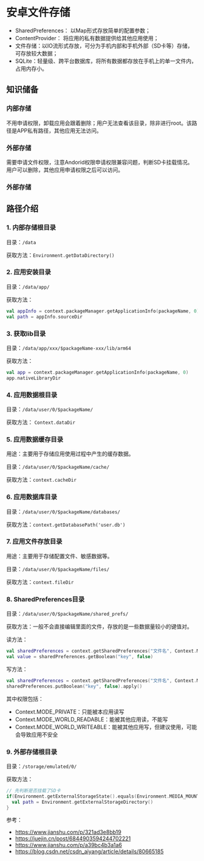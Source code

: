 # 安卓文件存储

* SharedPreferences： 以Map形式存放简单的配置参数；
* ContentProvider： 将应用的私有数据提供给其他应用使用；
* 文件存储：以IO流形式存放，可分为手机内部和手机外部（SD卡等）存储，可存放较大数据；
* SQLite：轻量级、跨平台数据库，将所有数据都存放在手机上的单一文件内，占用内存小。

## 知识储备

### 内部存储

不用申请权限，卸载应用会跟着删除；用户无法查看该目录，除非进行root。该路径是APP私有路径，其他应用无法访问。

### 外部存储

需要申请文件权限，注意Andorid权限申请权限兼容问题，判断SD卡挂载情况。用户可以删除，其他应用申请权限之后可以访问。


### 外部存储


## 路径介绍

### 1. 内部存储根目录

目录：```/data```

获取方法：```Environment.getDataDirectory()```

### 2. 应用安装目录

目录：```/data/app/```

获取方法：

```kotlin
val appInfo = context.packageManager.getApplicationInfo(packageName, 0)
val path = appInfo.sourceDir
```

### 3. 获取lib目录

目录：```/data/app/xxx/$packageName-xxx/lib/arm64```

获取方法：

```kotlin
val app = context.packageManager.getApplicationInfo(packageName, 0)
app.nativeLibraryDir
```

### 4.  应用数据根目录

目录：```/data/user/0/$packageName/```

获取方法：	```Context.dataDir```

### 5.  应用数据缓存目录

用途：主要用于存储应用使用过程中产生的缓存数据。

目录：```/data/user/0/$packageName/cache/```

获取方法：```context.cacheDir```

### 6. 应用数据库目录

目录：```/data/user/0/$packageName/databases/```

获取方法：```context.getDatabasePath('user.db')```

### 7. 应用文件存放目录

用途：主要用于存储配置文件、敏感数据等。

目录：```/data/user/0/$packageName/files/```

获取方法：```context.fileDir```

### 8. SharedPreferences目录

目录：```/data/user/0/$packageName/shared_prefs/```

获取方法：一般不会直接编辑里面的文件，存放的是一些数据量较小的键值对。

读方法：

```kotlin
val sharedPreferences = context.getSharedPreferences("文件名", Context.MODE_PRIVATE)
val value = sharedPreferences.getBoolean("key", false)
```

写方法：

```kotlin
val sharedPreferences = context.getSharedPreferences("文件名", Context.MODE_PRIVATE)
sharedPreferences.putBoolean("key", false).apply()
```

其中权限包括：

* Context.MODE_PRIVATE：只能被本应用读写
* Context.MODE_WORLD_READABLE：能被其他应用读，不能写
* Context.MODE_WORLD_WRITEABLE：能被其他应用写，但建议使用，可能会导致应用不安全

### 9. 外部存储根目录

目录：```/storage/emulated/0/```

获取方法：

```kotlin
// 先判断是否挂载了SD卡
if(Environment.getExternalStorageState().equals(Environment.MEDIA_MOUNTED)) {
  val path = Environment.getExternalStorageDirectory()
}
```


参考：
* https://www.jianshu.com/p/321ad3e8bb19
* https://juejin.cn/post/6844903594244702221
* https://www.jianshu.com/p/a39bc4b3a1a6
* https://blog.csdn.net/csdn_aiyang/article/details/80665185
